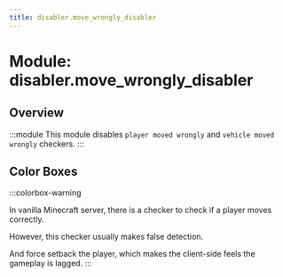 ```yaml
---
title: disabler.move_wrongly_disabler
---
```



# Module: disabler.move_wrongly_disabler

## Overview
:::module
  This module disables `player moved wrongly` and `vehicle moved wrongly` checkers.
:::
## Color Boxes

:::colorbox-warning

  In vanilla Minecraft server, there is a checker to check if a player moves correctly.
  
  However, this checker usually makes false detection.
  
  And force setback the player, which makes the client-side feels the gameplay is lagged.
:::

